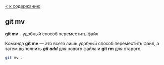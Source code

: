 [< к содержанию](./readme.md)

## git mv

**git mv** - удобный способ переместить файл

Команда **git mv** — это всего лишь удобный способ переместить файл, а затем выполнить ***git add*** для нового файла и **git rm** для старого.

```bash =
git mv .
```